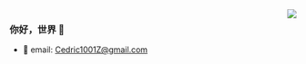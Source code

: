 <img align="right" src="https://github-readme-stats.vercel.app/api?username=CedricZ1001&show_icons=true&icon_color=CE1D2D&text_color=718096&bg_color=ffffff&hide_title=true" />

### 你好，世界 👋
 - :orange_book: email: Cedric1001Z@gmail.com
